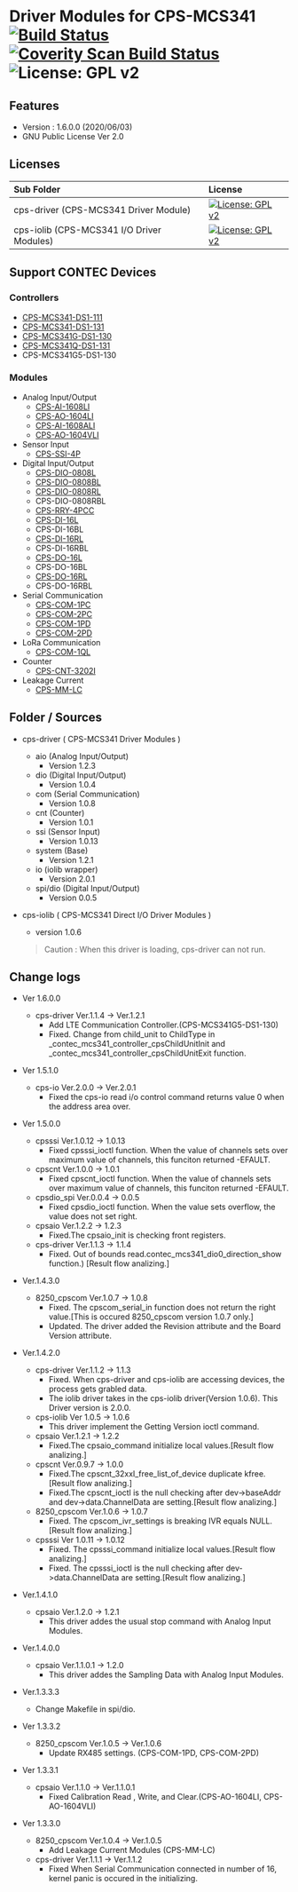 # Driver Modules for CPS-MCS341 [![Build Status](https://travis-ci.org/CONPROSYS/LINUX-SDK_driver.svg?branch=master)](https://travis-ci.org/CONPROSYS/LINUX-SDK_driver) [![Coverity Scan Build Status](https://img.shields.io/coverity/scan/18149.svg)](https://scan.coverity.com/projects/conprosys-linux-sdk_driver) ![License: GPL v2](https://img.shields.io/badge/License-GPL%20v2-blue.svg) 

## Features
* Version : 1.6.0.0 (2020/06/03)
* GNU Public License Ver 2.0

## Licenses

|Sub Folder| License |
|:---|:---|
|cps-driver (CPS-MCS341 Driver Module) | [![License: GPL v2](https://img.shields.io/badge/License-GPL%20v2-blue.svg)](https://github.com/CONPROSYS/LINUX-SDK_driver/blob/master/cps-drivers/gpl-2.0.txt) |
|cps-iolib (CPS-MCS341 I/O Driver Modules)| [![License: GPL v2](https://img.shields.io/badge/License-GPL%20v2-blue.svg)](https://github.com/CONPROSYS/LINUX-SDK_driver/blob/master/cps-iolib/gpl-2.0.txt) |

## Support CONTEC Devices
### Controllers
* [CPS-MCS341-DS1-111](https://www.contec.com/en/products-services/daq-control/iiot-conprosys/m2m-controller/cps-mcs341-ds1-111/price/)
* [CPS-MCS341-DS1-131](https://www.contec.com/en/products-services/daq-control/iiot-conprosys/m2m-controller/cps-mcs341-ds1-131/price/)
* [CPS-MCS341G-DS1-130](https://www.contec.com/en/products-services/daq-control/iiot-conprosys/m2m-controller/cps-mcs341g-ds1-130/price/)
* [CPS-MCS341Q-DS1-131](https://www.contec.com/en/products-services/daq-control/iiot-conprosys/m2m-controller/cps-mcs341q-ds1-131/price/)
* CPS-MCS341G5-DS1-130

### Modules
* Analog Input/Output
    * [CPS-AI-1608LI](https://www.contec.com/en/products-services/daq-control/iiot-conprosys/cps-io-module/cps-ai-1608li/price/)
    * [CPS-AO-1604LI](https://www.contec.com/en/products-services/daq-control/iiot-conprosys/cps-io-module/cps-ao-1604li/price/)
    * [CPS-AI-1608ALI](https://www.contec.com/en/products-services/daq-control/iiot-conprosys/cps-io-module/cps-ai-1608ali/price/)
    * [CPS-AO-1604VLI](https://www.contec.com/en/products-services/daq-control/iiot-conprosys/cps-io-module/cps-ao-1604vli/price/)
* Sensor Input
    * [CPS-SSI-4P](https://www.contec.com/en/products-services/daq-control/iiot-conprosys/cps-io-module/cps-ssi-4p/price/)
* Digital Input/Output
    * [CPS-DIO-0808L](https://www.contec.com/en/products-services/daq-control/iiot-conprosys/cps-io-module/cps-dio-0808l/price/)
    * [CPS-DIO-0808BL](https://www.contec.com/en/products-services/daq-control/iiot-conprosys/cps-io-module/cps-dio-0808bl/price/)
    * [CPS-DIO-0808RL](https://www.contec.com/en/products-services/daq-control/iiot-conprosys/cps-io-module/cps-dio-0808rl/price/)
    * CPS-DIO-0808RBL
    * [CPS-RRY-4PCC](https://www.contec.com/en/products-services/daq-control/iiot-conprosys/cps-io-module/cps-rry-4pcc/price/)
    * [CPS-DI-16L](https://www.contec.com/en/products-services/daq-control/iiot-conprosys/cps-io-module/cps-di-16l/price/)
    * CPS-DI-16BL
    * [CPS-DI-16RL](https://www.contec.com/en/products-services/daq-control/iiot-conprosys/cps-io-module/cps-di-16rl/price/)
    * CPS-DI-16RBL
    * [CPS-DO-16L](https://www.contec.com/en/products-services/daq-control/iiot-conprosys/cps-io-module/cps-do-16l/price/)
    * CPS-DO-16BL
    * [CPS-DO-16RL](https://www.contec.com/en/products-services/daq-control/iiot-conprosys/cps-io-module/cps-do-16rl/price/)
    * CPS-DO-16RBL
* Serial Communication
    * [CPS-COM-1PC](https://www.contec.com/en/products-services/daq-control/iiot-conprosys/cps-io-module/cps-com-1pc/price/)
    * [CPS-COM-2PC](https://www.contec.com/en/products-services/daq-control/iiot-conprosys/cps-io-module/cps-com-2pc/price/)
    * [CPS-COM-1PD](https://www.contec.com/en/products-services/daq-control/iiot-conprosys/cps-io-module/cps-com-1pd/price/)
    * [CPS-COM-2PD](https://www.contec.com/en/products-services/daq-control/iiot-conprosys/cps-io-module/cps-com-2pd/price/)
* LoRa Communication
    * [CPS-COM-1QL](https://www.contec.com/en/products-services/daq-control/iiot-conprosys/cps-io-module/cps-com-1ql/price/)
* Counter
    * [CPS-CNT-3202I](https://www.contec.com/en/products-services/daq-control/iiot-conprosys/cps-io-module/cps-cnt-3202i/price/)
* Leakage Current
    * [CPS-MM-LC](https://www.contec.com/en/products-services/daq-control/iiot-conprosys/cps-io-module/cps-mm-lc/price/)

## Folder / Sources
* cps-driver ( CPS-MCS341 Driver Modules )
    * aio (Analog Input/Output)
        * Version 1.2.3
    * dio (Digital Input/Output)
        * Version 1.0.4
    * com (Serial Communication)
        * Version 1.0.8
    * cnt (Counter)
        * Version 1.0.1
    * ssi (Sensor Input)
        * Version 1.0.13
    * system (Base)
        * Version 1.2.1
    * io (iolib wrapper)
        * Version 2.0.1         
    * spi/dio (Digital Input/Output)
        * Version 0.0.5

* cps-iolib ( CPS-MCS341 Direct I/O Driver Modules )
    * version 1.0.6
    
    > Caution : When this driver is loading, cps-driver can not run. 


## Change logs
* Ver 1.6.0.0
    * cps-driver Ver.1.1.4 -> Ver.1.2.1
        * Add LTE Communication Controller.(CPS-MCS341G5-DS1-130)
        * Fixed. Change  from child_unit to ChildType in _contec_mcs341_controller_cpsChildUnitInit and _contec_mcs341_controller_cpsChildUnitExit function.

* Ver 1.5.1.0
    * cps-io Ver.2.0.0 -> Ver.2.0.1
        * Fixed the cps-io read i/o control command returns value 0 when  the address area over. 

* Ver 1.5.0.0
    * cpsssi Ver.1.0.12 -> 1.0.13
        * Fixed cpsssi_ioctl function. When the value of channels sets over maximum value of channels, this funciton returned -EFAULT.
    * cpscnt Ver.1.0.0 -> 1.0.1
        * Fixed cpscnt_ioctl function. When the value of channels sets over maximum value of channels, this funciton returned -EFAULT.
    * cpsdio_spi Ver.0.0.4 -> 0.0.5
        * Fixed cpsdio_ioctl function. When the value sets overflow, the value does not set right.
    * cpsaio Ver.1.2.2 -> 1.2.3
        * Fixed.The cpsaio_init is checking front registers.
    * cps-driver Ver.1.1.3 -> 1.1.4
        * Fixed. Out of bounds read.contec_mcs341_dio0_direction_show function.)  [Result flow analizing.]

* Ver.1.4.3.0
    * 8250_cpscom Ver.1.0.7 -> 1.0.8
        * Fixed. The cpscom_serial_in function does not return the right value.[This is occured 8250_cpscom version 1.0.7 only.]
        * Updated. The driver added the Revision attribute and the Board Version attribute. 
* Ver.1.4.2.0
    * cps-driver Ver.1.1.2 -> 1.1.3
        * Fixed. When cps-driver and cps-iolib are accessing devices, the process gets grabled data.
        * The iolib driver takes in the cps-iolib driver(Version 1.0.6). This Driver version is 2.0.0.
    * cps-iolib Ver 1.0.5 -> 1.0.6
        * This driver implement the Getting Version ioctl command.
    * cpsaio Ver.1.2.1 -> 1.2.2
        * Fixed.The cpsaio_command initialize local values.[Result flow analizing.]
    * cpscnt Ver.0.9.7 -> 1.0.0
        * Fixed.The cpscnt_32xxI_free_list_of_device duplicate kfree.[Result flow analizing.]
        * Fixed.The cpscnt_ioctl is the null checking after dev->baseAddr and dev->data.ChannelData are setting.[Result flow analizing.]
    * 8250_cpscom Ver.1.0.6 -> 1.0.7
        * Fixed. The cpscom_ivr_settings is breaking IVR equals NULL.[Result flow analizing.]
    * cpsssi Ver 1.0.11 -> 1.0.12
        * Fixed. The cpsssi_command initialize local values.[Result flow analizing.]
        * Fixed. The cpsssi_ioctl is the null checking after dev->data.ChannelData are setting.[Result flow analizing.]
* Ver.1.4.1.0
    * cpsaio Ver.1.2.0 -> 1.2.1
        * This driver addes the usual stop command with Analog Input Modules.
* Ver.1.4.0.0
    * cpsaio Ver.1.1.0.1 -> 1.2.0
        * This driver addes the Sampling Data with Analog Input Modules.
* Ver.1.3.3.3
    * Change Makefile in spi/dio.
* Ver 1.3.3.2
    * 8250_cpscom Ver.1.0.5 -> Ver.1.0.6
        * Update RX485 settings. (CPS-COM-1PD, CPS-COM-2PD)
* Ver 1.3.3.1
    * cpsaio Ver.1.1.0 -> Ver.1.1.0.1
        * Fixed Calibration Read , Write, and Clear.(CPS-AO-1604LI, CPS-AO-1604VLI)
* Ver 1.3.3.0
    * 8250_cpscom Ver.1.0.4 -> Ver.1.0.5
        * Add Leakage Current Modules (CPS-MM-LC)
    * cps-driver Ver.1.1.1 -> Ver.1.1.2
        * Fixed When Serial Communication connected in number of 16, kernel panic is occured in the initializing.
